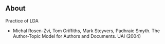 ## About
Practice of LDA  
  
- Michal Rosen-Zvi, Tom Griffiths, Mark Steyvers, Padhraic Smyth. The Author-Topic Model for Authors and Documents. UAI (2004)
